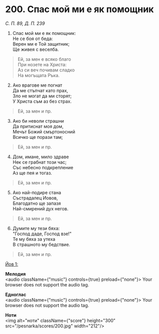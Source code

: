 # 200. Спас мой ми е як помощник

_С. П. 89, Д. П. 239_

1. Спас мой ми е як помощник:  
Не се боя от беда:  
Верен ми е Той защитник;  
Ще живея с веселба.  

> Ей, за мен е всяко благо  
> При нозете на Христа:  
> Аз си веч почивам сладко  
> На могъщата Ръка.  

2. Ако врагове ме погнат  
Да ме стъпчат като прах,  
Зло не могат да ми сторят;  
У Христа съм аз без страх.  

> Ей, за мен и пр.  

3. Ако би неволи страшни  
Да притиснат моя дом,  
Мечът Божий смъртоносний  
Всичко ще порази там;  

> Ей, за мен и пр.  

4. Дом, имане, мило здраве  
Нек се грабнат този час;  
Със небесно подкрепление  
Аз ще пея и тогаз.  

> Ей, за мен и пр.  

5. Ако най-подире стана  
Състрадалец Иовов,  
Благодатно ще запазя  
Най-смирений дух негов.  

> Ей, за мен и пр.  

6. Думите му тези бяха:  
"Господ даде, Господ взе!"  
Те му бяха за утеха  
В страшното му бедствие.  

> Ей, за мен и пр.

[Йов 1:](http://biblia.bg/index.php?k=18&g=1&s=)

**Мелодия**  
<audio className={"music"} controls={true} preload={"none"}>
    <source src="/pesnarka/mp3/200.mp3" type="audio/mpeg"/>
    Your browser does not support the audio tag.
</audio>

**Едноглас**  
<audio className={"music"} controls={true} preload={"none"}>
    <source src="/pesnarka/transp/200.mp3" type="audio/mpeg"/>
    Your browser does not support the audio tag.
</audio>

**Ноти**  
<img alt="ноти" className={"score"} height="300" src="/pesnarka/scores/200.jpg" width="212"/>
